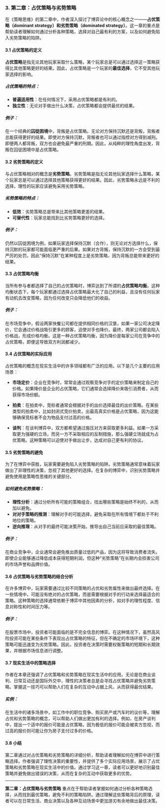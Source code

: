 ### 3. **第二章：占优策略与劣势策略**

在《策略思维》的第二章中，作者深入探讨了博弈论中的核心概念之一——**占优策略（dominant strategy）**和**劣势策略（dominated strategy）**。这一章的重点是帮助读者理解如何通过分析各种策略，选择对自己最有利的方案，以及如何避免陷入劣势策略的陷阱。

#### 3.1 占优策略的定义
**占优策略**是指无论其他玩家采取什么策略，某个玩家总是可以通过选择这一策略获得比其他策略更好的结果。因此，占优策略是一个玩家的**最佳选择**，它不受其他玩家选择的影响。

##### 占优策略的特点：
- **普遍适用性**：在任何情况下，采用占优策略都是有利的。
- **独立性**：无论对手做出什么决策，占优策略都会提供最优的结果。
  
##### 例子：
在一个经典的**囚徒困境**中，背叛是占优策略。无论对方保持沉默还是背叛，背叛者总能获得更好的结果。即使对方保持沉默，背叛者也可以通过指控对方得到减刑。即便两人都背叛，双方也会避免最严重的刑期。因此，从纯粹的理性角度出发，背叛在囚徒困境中是占优策略。

#### 3.2 劣势策略的定义
与占优策略相对的概念是**劣势策略**。劣势策略是指无论其他玩家选择什么策略，某个玩家总是可以通过选择其他策略获得更好的结果。因此，劣势策略永远是不利的选择，理性的玩家应该避免采用劣势策略。

##### 劣势策略的特点：
- **低效**：劣势策略总是带来比其他策略更差的结果。
- **可替代性**：玩家总能找到比劣势策略更好的选择。
  
##### 例子：
仍然以囚徒困境为例，如果玩家选择保持沉默（合作），则无论对方选择什么，保持沉默的玩家都可能面临更严重的后果。如果对方背叛，保持沉默的一方会受到最严厉的处罚，因此“保持沉默”在某种程度上是劣势策略，因为背叛总能带来更好的结果。

#### 3.3 占优策略均衡
当所有参与者都选择了自己的占优策略时，博弈达到了所谓的**占优策略均衡**。这种均衡状态下，每个玩家都通过选择占优策略最大化了自己的利益，且没有任何玩家有动机去改变策略，因为任何改变只会降低他们的收益。

##### 例子：
在市场竞争中，假设两家快餐公司都在提供相同价格的汉堡，如果一家公司决定降价，它会通过价格战吸引更多的顾客，迫使对手也降价。最终，两家公司都会陷入价格战，形成价格均衡。这是一种占优策略均衡，因为降价是每家公司在竞争中的占优策略，即便这导致双方利润都减少。

#### 3.4 占优策略的实际应用
占优策略的概念在现实生活中的许多领域都有广泛的应用。以下是几个主要的应用场景：

- **市场定价**：企业在竞争时，常常会通过观察竞争对手的定价策略来制定自己的价格。如果降价是企业的占优策略，它们通常会选择降价来吸引消费者，从而获得市场份额。
  
- **拍卖**：在拍卖中，竞标者通常会根据对手的出价选择最佳的出价策略。在某些类型的拍卖中，比如封闭式竞价拍卖，出最高真实价格是占优策略，因为这能够确保竞标者不会为物品支付过高的价格。

- **谈判**：在谈判博弈中，双方都希望通过施压对方来获取更多利益。如果一方采取更为强硬的立场，而另一方不采取相应的反制措施，那么强硬立场就成为占优策略。这种策略可以迫使对手做出让步，达成对自己更有利的协议。

#### 3.5 劣势策略的避免
为了在博弈中获胜，玩家需要避免陷入劣势策略的陷阱。劣势策略通常意味着玩家做出了非理性的决策，忽视了其他更好的选择。在复杂的博弈中，识别劣势策略并避免使用是策略性思维的关键部分。

##### 如何避免劣势策略：
- **理性分析**：通过分析所有可能的策略组合，找出哪些策略是始终不利的，从而加以避免。
- **对对手策略的推测**：理解对手的可能选择，避免采取在所有情境下都处于不利地位的策略。
- **逆向推理**：从对手的最终可能决策开始，推导出自己当前应采取的最佳策略。

##### 例子：
在商业竞争中，企业通常会避免推出质量过低的产品，因为这将导致消费者流失。即使企业能够通过降低成本获得短期利润，但这种“劣势策略”在长期内会损害公司的市场声誉和品牌价值。

#### 3.6 占优策略与劣势策略的结合分析
在许多博弈中，玩家需要通过比较不同策略的占优和劣势属性来做出最终选择。在一些情境中，可能没有绝对的占优策略，而是需要根据对手的行动来选择最适合的策略。这种策略的选择通常依赖于博弈中其他因素的分析，如对手的理性程度、信息对称性和时间压力等。

##### 例子：
在股票市场中，投资者可能面临的是不完全信息的博弈。在这种情况下，虽然高风险投资可能在某些条件下表现出占优策略的特征，但在不确定的市场环境下，这种策略可能迅速变为劣势策略。因此，投资者在决策时需要权衡策略的短期和长期效果，并根据市场信息进行调整。

#### 3.7 现实生活中的策略选择
作者在本章还强调了占优策略和劣势策略在现实生活中的应用。无论是在商业谈判、日常互动还是国际外交中，理性的决策者总是会寻找占优策略并避免劣势策略。掌握这一技巧可以帮助人们在复杂的互动中占据上风，从而获得最优结果。

##### 实例：
在生活中的诸多场景中，如工作中的职位竞争、购买房产或汽车时的议价等，理解占优和劣势策略的概念，可以帮助人们做出更加有利的选择。例如，在房产谈判中，提出一个适中的报价可能是占优策略，因为极低的报价可能会被卖方忽视，而过高的报价则可能让你为房子支付过多的价格。

#### 3.8 小结
第二章通过对占优策略和劣势策略的详细分析，帮助读者理解如何在博弈中进行策略选择。作者强调了理性决策的重要性，并提供了多个实际应用场景，展示了占优策略和劣势策略在现实生活中的价值。通过学习这一章，读者可以更好地识别最佳策略并避免做出错误的决策，从而在复杂的互动中获取更多的优势。

---

**第二章：占优策略与劣势策略** 重点在于帮助读者掌握如何通过分析各种策略选择，从而找到最优策略，避免不利的策略陷阱。通过理解这些策略背后的原理，读者可以在日常生活、商业决策以及各种互动场景中更加游刃有余地做出最佳决策。